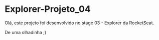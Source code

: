 # Explorer-Projeto_04

Olá, este projeto foi desenvolvido no stage 03 - Explorer da RocketSeat.

De uma olhadinha ;) 

